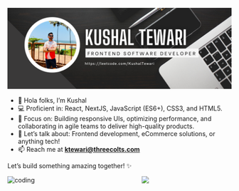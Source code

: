 ![logo](https://github.com/KushalTewari/KushalTewari/blob/main/2.png)
- 👋 Hola folks, I’m Kushal
- 💻 Proficient in: React, NextJS, JavaScript (ES6+), CSS3, and HTML5.
- 🚀 Focus on: Building responsive UIs, optimizing performance, and collaborating in agile teams to deliver high-quality products.
- 💬 Let’s talk about: Frontend development, eCommerce solutions, or anything tech!
- 📫 Reach me at **ktewari@threecolts.com**

Let’s build something amazing together! ✨

<img align="left" width="50%" src="https://cdn.dribbble.com/users/730703/screenshots/6581243/avento.gif" alt="coding"/>
<img align="right" width="40%" src="https://cdn.dribbble.com/users/1187836/screenshots/6539429/programer.gif" />


